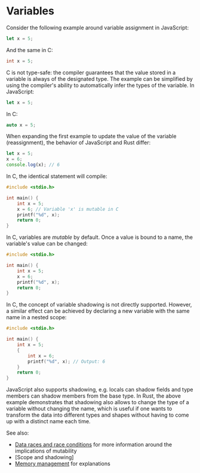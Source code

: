 # Variables

Consider the following example around variable assignment in JavaScript:

```js
let x = 5;
```

And the same in C:

```c
int x = 5;
```

C is not type-safe: the compiler guarantees that the value stored in a variable is always of the designated type. The example can be simplified by using the compiler's ability to automatically infer the types of the variable. In JavaScript: 

```js
let x = 5;
```

In C:

```c
auto x = 5;
```

When expanding the first example to update the value of the variable (reassignment), the behavior of JavaScript and Rust differ:

```js
let x = 5;
x = 6;
console.log(x); // 6
```

In C, the identical statement will compile:

```c
#include <stdio.h>

int main() {
    int x = 5;
    x = 6; // Variable 'x' is mutable in C
    printf("%d", x);
    return 0;
}
```

In C, variables are _mutable_ by default. Once a value is bound to a name, the variable's value can be changed:

```c
#include <stdio.h>

int main() {
    int x = 5;
    x = 6;
    printf("%d", x);
    return 0;
}
```

In C, the concept of variable shadowing is not directly supported. However, a similar effect can be achieved by declaring a new variable with the same name in a nested scope:

```c
#include <stdio.h>

int main() {
    int x = 5;
    {
        int x = 6;
        printf("%d", x); // Output: 6
    }
    return 0;
}
```

JavaScript also supports shadowing, e.g. locals can shadow fields and type members can shadow members from the base type. In Rust, the above example demonstrates that shadowing also allows to change the type of a variable without changing the name, which is useful if one wants to transform the data into different types and shapes without having to come up with a distinct name each time.

See also:

- [Data races and race conditions] for more information around the implications
  of mutability
- [Scope and shadowing]
- [Memory management][memory-management-section] for explanations

[memory-management-section]: ../memory-management/index.md
[data races and race conditions]: https://stanford-cs242.github.io/f18/lectures/06-2-concurrency.html
